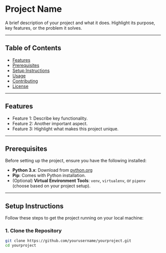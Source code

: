 # Project Name

A brief description of your project and what it does. Highlight its purpose, key features, or the problem it solves.

---

## Table of Contents

- [Features](#features)
- [Prerequisites](#prerequisites)
- [Setup Instructions](#setup-instructions)
- [Usage](#usage)
- [Contributing](#contributing)
- [License](#license)

---

## Features

- Feature 1: Describe key functionality.
- Feature 2: Another important aspect.
- Feature 3: Highlight what makes this project unique.

---

## Prerequisites

Before setting up the project, ensure you have the following installed:

- **Python 3.x**: Download from [python.org](https://www.python.org/downloads/)
- **Pip**: Comes with Python installation.
- (Optional) **Virtual Environment Tools**: `venv`, `virtualenv`, or `pipenv` (choose based on your project setup).

---

## Setup Instructions

Follow these steps to get the project running on your local machine:

### 1. Clone the Repository
```bash
git clone https://github.com/yourusername/yourproject.git
cd yourproject